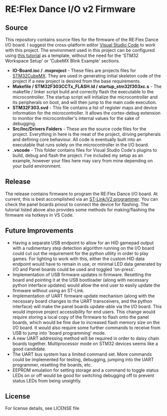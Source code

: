 # RE:Flex Dance I/O v2 Firmware

## Source

This repository contains source files for the firmware of the RE:Flex Dance I/O board. I suggest the cross-platform editor [Visual Studio Code](https://code.visualstudio.com/) to work with this project. The environment used in this project can be configured using [this tutorial](https://hbfsrobotics.com/blog/configuring-vs-code-arm-development-stm32cubemx) as a template, without the need for the 'STM32 Workspace Setup' or 'CubeMX Blink Example' sections.

- **IO-Board.ioc / .mxproject** - These files are projects files for [STM32CubeMX](https://www.st.com/en/development-tools/stm32cubemx.html). They are used in generating initial skeleton code of the project if a new project is desired from the base requirements.
- **Makefile / STM32F303CCTx_FLASH.ld / startup_stm32f303xc.s** - The makefile / linker script build and correctly flash the executable to the microcontroller. The startup script will initialize the microcontroller and its peripherals on boot, and will then jump to the main code execution.
- **STM32F303.svd** - This file contains a list of register maps and device information for the microcontroller. It allows the cortex-debug extension to monitor the microcontroller's internal values for the sake of debugging.
- **Src/Inc/Drivers Folders** - These are the source code files for the project. Everything in here is the meat of the project, driving peripherals and defining core behaviour. All code is eventually built into an executable that runs solely on the microcontroller in the I/O board.
- **.vscode** - This folder contains files for Visual Studio Code's plugins to build, debug and flash the project. I've included my setup as an example, however your files here may vary from mine depending on your build environment.

## Release

The release contains firmware to program the RE:Flex Dance I/O board. At current, this is best accomplished via an [ST-Link/V2 programmer](https://www.st.com/en/development-tools/st-link-v2.html). You can check the panel boards pinout to connect the device for flashing. The tutorial listed above also provides some methods for making/flashing the firmware via hotkeys in VS Code. 

## Future Improvements

- Having a separate USB endpoint to allow for an HID gamepad output with a rudimentary step detection algorithm running on the I/O board could cut out the requirement for the python utility in order to play games. For lighting to work with this, either the custom HID data endpoint would have to remain in use, or minimal LED data generated by I/O and Panel boards could be used and toggled 'on-press'. 
- Implementation of USB firmware updates in firmware. Resetting the board and pointing it at the USB bootloader (along with necessary python interface updates) would allow the end user to easily update the firmware without using an ST-Link.
- Implementation of UART firmware update mechanism (along with the necessary board changes to the UART transceivers, and the python interface) will make the panel boards update-able via the I/O board. This would improve project accessibility for end users. This change would require storing a local copy of the firmware to flash onto the panel boards, which would be fine due to increased flash memory size on the I/O board. It would also require some further commands to receive from USB to jump into 'board programming' mode.
- A new UART addressing method will be required in order to daisy chain boards together. Multiprocessor mode on STM32 devices seems like a good candidate.
- The UART bus system has a limited command set. More commands could be implemented for testing, debugging, jumping into the UART programmer, resetting the boards, etc.
- EEPROM emulation for setting storage and a command to toggle status LEDs on or off would be good for switching debugging off to prevent status LEDs from being unsightly.

## License

For license details, see LICENSE file
